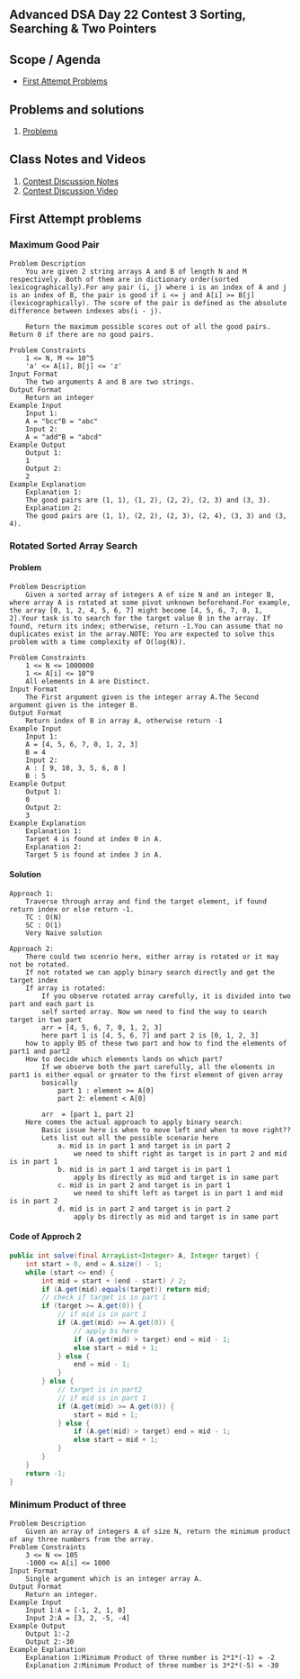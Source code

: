 ## Advanced DSA Day 22 Contest 3 Sorting, Searching & Two Pointers

## Scope / Agenda
- [First Attempt Problems](#first-attempt-problems)
  

## Problems and solutions
1. [Problems](https://github.com/rajpiyush220/Algorithms/tree/master/problems/src/main/java/com/learning/scaler/advance/module2/contest3)

## Class Notes and Videos

1. [Contest Discussion Notes](../../../class_Notes/Advance%20DSA%20Notes/22.%20Contest%203%20Discussion.pdf)
2. [Contest Discussion Video](https://youtu.be/7r_4LT7HJjk)


## First Attempt problems
### Maximum Good Pair
    Problem Description
        You are given 2 string arrays A and B of length N and M respectively. Both of them are in dictionary order(sorted lexicographically).For any pair (i, j) where i is an index of A and j is an index of B, the pair is good if i <= j and A[i] >= B[j] (lexicographically). The score of the pair is defined as the absolute difference between indexes abs(i - j).

        Return the maximum possible scores out of all the good pairs. Return 0 if there are no good pairs.

    Problem Constraints 
        1 <= N, M <= 10^5
        'a' <= A[i], B[j] <= 'z'
    Input Format 
        The two arguments A and B are two strings.
    Output Format 
        Return an integer
    Example Input 
        Input 1:
        A = "bcc"B = "abc"
        Input 2:
        A = "add"B = "abcd"
    Example Output 
        Output 1:
        1
        Output 2:
        2
    Example Explanation 
        Explanation 1:
        The good pairs are (1, 1), (1, 2), (2, 2), (2, 3) and (3, 3).
        Explanation 2:
        The good pairs are (1, 1), (2, 2), (2, 3), (2, 4), (3, 3) and (3, 4).

### Rotated Sorted Array Search
#### Problem
    Problem Description 
        Given a sorted array of integers A of size N and an integer B, where array A is rotated at some pivot unknown beforehand.For example, the array [0, 1, 2, 4, 5, 6, 7] might become [4, 5, 6, 7, 0, 1, 2].Your task is to search for the target value B in the array. If found, return its index; otherwise, return -1.You can assume that no duplicates exist in the array.NOTE: You are expected to solve this problem with a time complexity of O(log(N)).

    Problem Constraints 
        1 <= N <= 1000000
        1 <= A[i] <= 10^9 
        All elements in A are Distinct.
    Input Format 
        The First argument given is the integer array A.The Second argument given is the integer B.
    Output Format 
        Return index of B in array A, otherwise return -1
    Example Input 
        Input 1: 
        A = [4, 5, 6, 7, 0, 1, 2, 3]
        B = 4 
        Input 2: 
        A : [ 9, 10, 3, 5, 6, 8 ]
        B : 5
    Example Output 
        Output 1: 
        0 
        Output 2: 
        3
    Example Explanation 
        Explanation 1: 
        Target 4 is found at index 0 in A. 
        Explanation 2: 
        Target 5 is found at index 3 in A.
#### Solution
    Approach 1:
        Traverse through array and find the target element, if found return index or else return -1.
        TC : O(N)
        SC : O(1)
        Very Naive solution

    Approach 2:
        There could two scenrio here, either array is rotated or it may not be rotated.
        If not rotated we can apply binary search directly and get the target index
        If array is rotated:
            If you observe rotated array carefully, it is divided into two part and each part is
            self sorted array. Now we need to find the way to search target in two part
            arr = [4, 5, 6, 7, 0, 1, 2, 3]
            here part 1 is [4, 5, 6, 7] and part 2 is [0, 1, 2, 3]
        how to apply BS of these two part and how to find the elements of part1 and part2
        How to decide which elements lands on which part?
            If we observe both the part carefully, all the elements in part1 is either equal or greater to the first element of given array
            basically
                part 1 : element >= A[0]
                part 2: element < A[0]

            arr  = [part 1, part 2]
        Here comes the actual approach to apply binary search:
            Basic issue here is when to move left and when to move right??
            Lets list out all the possible scenario here
                a. mid is in part 1 and target is in part 2
                    we need to shift right as target is in part 2 and mid is in part 1
                b. mid is in part 1 and target is in part 1
                    apply bs directly as mid and target is in same part
                c. mid is in part 2 and target is in part 1
                    we need to shift left as target is in part 1 and mid is in part 2
                d. mid is in part 2 and target is in part 2
                    apply bs directly as mid and target is in same part

#### Code of Approch 2
```java
public int solve(final ArrayList<Integer> A, Integer target) {
    int start = 0, end = A.size() - 1;
    while (start <= end) {
        int mid = start + (end - start) / 2;
        if (A.get(mid).equals(target)) return mid;
        // check if target is in part 1
        if (target >= A.get(0)) {
            // if mid is in part 1
            if (A.get(mid) >= A.get(0)) {
                // apply bs here
                if (A.get(mid) > target) end = mid - 1;
                else start = mid + 1;
            } else {
                end = mid - 1;
            }
        } else {
            // target is in part2
            // if mid is in part 1
            if (A.get(mid) >= A.get(0)) {
                start = mid + 1;
            } else {
                if (A.get(mid) > target) end = mid - 1;
                else start = mid + 1;
            }
        }
    }
    return -1;
}
```
            

### Minimum Product of three
    Problem Description 
        Given an array of integers A of size N, return the minimum product of any three numbers from the array.
    Problem Constraints 
        3 <= N <= 105
        -1000 <= A[i] <= 1000
    Input Format 
        Single argument which is an integer array A.
    Output Format 
        Return an integer.
    Example Input 
        Input 1:A = [-1, 2, 1, 0]
        Input 2:A = [3, 2, -5, -4]
    Example Output 
        Output 1:-2
        Output 2:-30
    Example Explanation 
        Explanation 1:Minimum Product of three number is 2*1*(-1) = -2
        Explanation 2:Minimum Product of three number is 3*2*(-5) = -30



